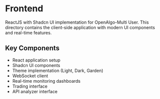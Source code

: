# Frontend

ReactJS with Shadcn UI implementation for OpenAlgo-Multi User. This directory contains the client-side application with modern UI components and real-time features.

## Key Components
- React application setup
- Shadcn UI components
- Theme implementation (Light, Dark, Garden)
- WebSocket client
- Real-time monitoring dashboards
- Trading interface
- API analyzer interface
